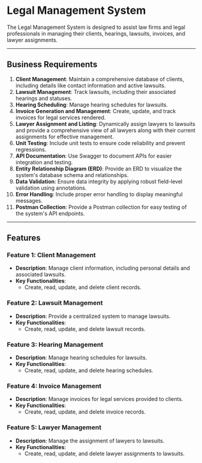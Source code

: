 # Legal Management System

The Legal Management System is designed to assist law firms and legal professionals in managing their clients, hearings, lawsuits, invoices, and lawyer assignments.

---

## Business Requirements

1. **Client Management**: Maintain a comprehensive database of clients, including details like contact information and active lawsuits.
2. **Lawsuit Management**: Track lawsuits, including their associated hearings and statuses.
3. **Hearing Scheduling**: Manage hearing schedules for lawsuits.
4. **Invoice Generation and Management**: Create, update, and track invoices for legal services rendered.
5. **Lawyer Assignment and Listing**: Dynamically assign lawyers to lawsuits and provide a comprehensive view of all lawyers along with their current assignments for effective management.
6. **Unit Testing**: Include unit tests to ensure code reliability and prevent regressions.
7. **API Documentation**: Use Swagger to document APIs for easier integration and testing.
8. **Entity Relationship Diagram (ERD)**: Provide an ERD to visualize the system's database schema and relationships.
9. **Data Validation**: Ensure data integrity by applying robust field-level validation using annotations.
10. **Error Handling**: Include proper error handling to display meaningful messages.
11. **Postman Collection**: Provide a Postman collection for easy testing of the system's API endpoints.

---

## Features

### Feature 1: Client Management
- **Description**: Manage client information, including personal details and associated lawsuits.
- **Key Functionalities**:
  - Create, read, update, and delete client records.

### Feature 2: Lawsuit Management
- **Description**: Provide a centralized system to manage lawsuits.
- **Key Functionalities**:
  - Create, read, update, and delete lawsuit records.

### Feature 3: Hearing Management
- **Description**: Manage hearing schedules for lawsuits.
- **Key Functionalities**:
  - Create, read, update, and delete hearing schedules.

### Feature 4: Invoice Management
- **Description**: Manage invoices for legal services provided to clients.
- **Key Functionalities**:
  - Create, read, update, and delete invoice records.

### Feature 5: Lawyer Management
- **Description**: Manage the assignment of lawyers to lawsuits.
- **Key Functionalities**:
  - Create, read, update, and delete lawyer assignments to lawsuits.
